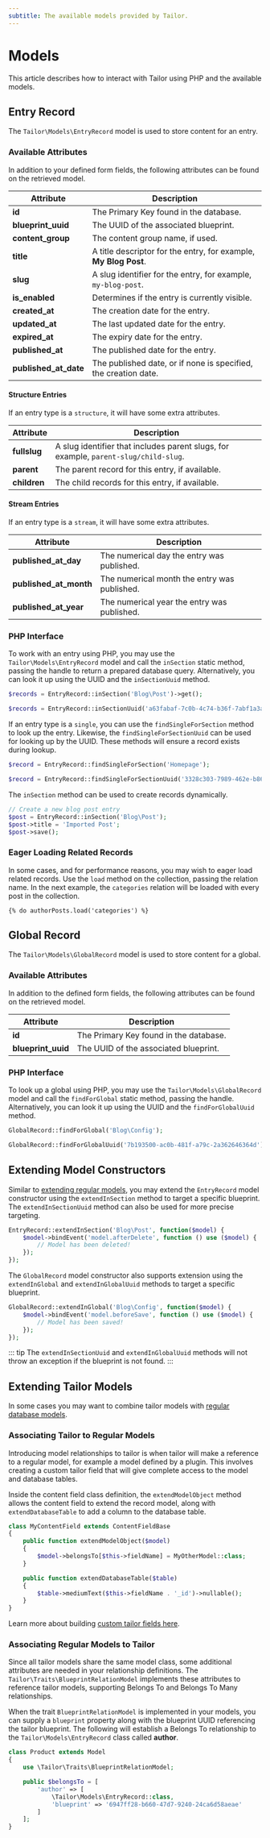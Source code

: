 ```yaml
---
subtitle: The available models provided by Tailor.
---
```

# Models

This article describes how to interact with Tailor using PHP and the available models.

## Entry Record

The `Tailor\Models\EntryRecord` model is used to store content for an entry.

### Available Attributes

In addition to your defined form fields, the following attributes can be found on the retrieved model.

Attribute | Description
-------- | -------------
**id** | The Primary Key found in the database.
**blueprint_uuid** | The UUID of the associated blueprint.
**content_group** | The content group name, if used.
**title** | A title descriptor for the entry, for example, **My Blog Post**.
**slug** | A slug identifier for the entry, for example, `my-blog-post`.
**is_enabled** | Determines if the entry is currently visible.
**created_at** | The creation date for the entry.
**updated_at** | The last updated date for the entry.
**expired_at** | The expiry date for the entry.
**published_at** | The published date for the entry.
**published_at_date** | The published date, or if none is specified, the creation date.

#### Structure Entries

If an entry type is a `structure`, it will have some extra attributes.

Attribute | Description
-------- | -------------
**fullslug** | A slug identifier that includes parent slugs, for example, `parent-slug/child-slug`.
**parent** | The parent record for this entry, if available.
**children** | The child records for this entry, if available.

#### Stream Entries

If an entry type is a `stream`, it will have some extra attributes.

Attribute | Description
-------- | -------------
**published_at_day** | The numerical day the entry was published.
**published_at_month** | The numerical month the entry was published.
**published_at_year** | The numerical year the entry was published.

### PHP Interface

To work with an entry using PHP, you may use the `Tailor\Models\EntryRecord` model and call the `inSection` static method, passing the handle to return a prepared database query. Alternatively, you can look it up using the UUID and the `inSectionUuid` method.

```php
$records = EntryRecord::inSection('Blog\Post')->get();

$records = EntryRecord::inSectionUuid('a63fabaf-7c0b-4c74-b36f-7abf1a3ad1c1')->get();
```

If an entry type is a `single`, you can use the `findSingleForSection` method to look up the entry. Likewise, the `findSingleForSectionUuid` can be used for looking up by the UUID. These methods will ensure a record exists during lookup.

```php
$record = EntryRecord::findSingleForSection('Homepage');

$record = EntryRecord::findSingleForSectionUuid('3328c303-7989-462e-b866-27e7037ba275');
```

The `inSection` method can be used to create records dynamically.

```php
// Create a new blog post entry
$post = EntryRecord::inSection('Blog\Post');
$post->title = 'Imported Post';
$post->save();
```

### Eager Loading Related Records

In some cases, and for performance reasons, you may wish to eager load related records. Use the `load` method on the collection, passing the relation name. In the next example, the `categories` relation will be loaded with every post in the collection.

```twig
{% do authorPosts.load('categories') %}
```

## Global Record

The `Tailor\Models\GlobalRecord` model is used to store content for a global.

### Available Attributes

In addition to the defined form fields, the following attributes can be found on the retrieved model.

Attribute | Description
-------- | -------------
**id** | The Primary Key found in the database.
**blueprint_uuid** | The UUID of the associated blueprint.

### PHP Interface

To look up a global using PHP, you may use the `Tailor\Models\GlobalRecord` model and call the `findForGlobal` static method, passing the handle. Alternatively, you can look it up using the UUID and the `findForGlobalUuid` method.

```php
GlobalRecord::findForGlobal('Blog\Config');

GlobalRecord::findForGlobalUuid('7b193500-ac0b-481f-a79c-2a362646364d');
```

## Extending Model Constructors

Similar to [extending regular models](../../extend/extending.md), you may extend the `EntryRecord` model constructor using the `extendInSection` method to target a specific blueprint. The `extendInSectionUuid` method can also be used for more precise targeting.

```php
EntryRecord::extendInSection('Blog\Post', function($model) {
    $model->bindEvent('model.afterDelete', function () use ($model) {
        // Model has been deleted!
    });
});
```

The `GlobalRecord` model constructor also supports extension using the `extendInGlobal` and `extendInGlobalUuid` methods to target a specific blueprint.

```php
GlobalRecord::extendInGlobal('Blog\Config', function($model) {
    $model->bindEvent('model.beforeSave', function () use ($model) {
        // Model has been saved!
    });
});
```

::: tip
The `extendInSectionUuid` and `extendInGlobalUuid` methods will not throw an exception if the blueprint is not found.
:::

## Extending Tailor Models

In some cases you may want to combine tailor models with [regular database models](../../extend/system/models.md).

### Associating Tailor to Regular Models

Introducing model relationships to tailor is when tailor will make a reference to a regular model, for example a model defined by a plugin. This involves creating a custom tailor field that will give complete access to the model and database tables.

Inside the content field class definition, the `extendModelObject` method allows the content field to extend the record model, along with `extendDatabaseTable` to add a column to the database table.

```php
class MyContentField extends ContentFieldBase
{
    public function extendModelObject($model)
    {
        $model->belongsTo[$this->fieldName] = MyOtherModel::class;
    }

    public function extendDatabaseTable($table)
    {
        $table->mediumText($this->fieldName . '_id')->nullable();
    }
}
```

Learn more about building [custom tailor fields here](../../extend/tailor-fields.md).

### Associating Regular Models to Tailor

Since all tailor models share the same model class, some additional attributes are needed in your relationship definitions. The `Tailor\Traits\BlueprintRelationModel` implements these attributes to reference tailor models, supporting Belongs To and Belongs To Many relationships.

When the trait `BlueprintRelationModel` is implemented in your models, you can supply a `blueprint` property along with the blueprint UUID referencing the tailor blueprint. The following will establish a Belongs To relationship to the `Tailor\Models\EntryRecord` class called **author**.

```php
class Product extends Model
{
    use \Tailor\Traits\BlueprintRelationModel;

    public $belongsTo = [
        'author' => [
            \Tailor\Models\EntryRecord::class,
            'blueprint' => '6947ff28-b660-47d7-9240-24ca6d58aeae'
        ]
    ];
}
```
